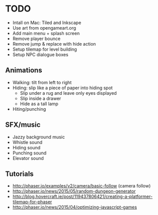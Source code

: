 TODO
====
* Intall on Mac: Tiled and Inkscape
* Use art from opengameart.org
* Add main menu + splash screen
* Remove player bounce
* Remove jump & replace with hide action
* Setup tilemap for level building
* Setup NPC dialogue boxes

Animations
----------
* Walking: tilt from left to right
* Hiding: slip like a piece of paper into hiding spot
	* Slip under a rug and leave only eyes displayed
	* Slip inside a drawer
	* Hide as a tall lamp
* Hiting/punching

SFX/music
---------
* Jazzy background music
* Whistle sound
* Hiding sound
* Punching sound
* Elevator sound

Tutorials
---------
* http://phaser.io/examples/v2/camera/basic-follow (camera follow)
* http://phaser.io/news/2015/05/random-dungeon-generator
* http://blog.hovercraft.ie/post/119437806421/creating-a-platformer-tilemap-for-phaser
* http://phaser.io/news/2015/04/optimizing-javascript-games